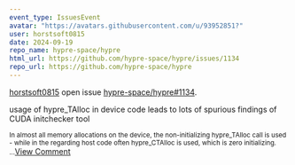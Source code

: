 ```yaml
---
event_type: IssuesEvent
avatar: "https://avatars.githubusercontent.com/u/93952851?"
user: horstsoft0815
date: 2024-09-19
repo_name: hypre-space/hypre
html_url: https://github.com/hypre-space/hypre/issues/1134
repo_url: https://github.com/hypre-space/hypre
---
```


<a href='https://github.com/horstsoft0815' target='_blank'>horstsoft0815</a> open issue <a href='https://github.com/hypre-space/hypre/issues/1134' target='_blank'>hypre-space/hypre#1134</a>.

<p>usage of hypre_TAlloc in device code leads to lots of spurious findings of CUDA initchecker tool</p><small>In almost all memory allocations on the device, the non-initializing hypre_TAlloc call is used - while in the regarding host code often hypre_CTAlloc is used, which is zero initializing....</small><a href='https://github.com/hypre-space/hypre/issues/1134' target='_blank'>View Comment</a>